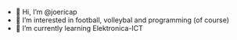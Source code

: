 - 👋 Hi, I’m @joericap
- 👀 I’m interested in football, volleybal and programming (of course)
- 🌱 I’m currently learning Elektronica-ICT

<!---
joericap/joericap is a ✨ special ✨ repository because its `README.md` (this file) appears on your GitHub profile.
You can click the Preview link to take a look at your changes.
--->
